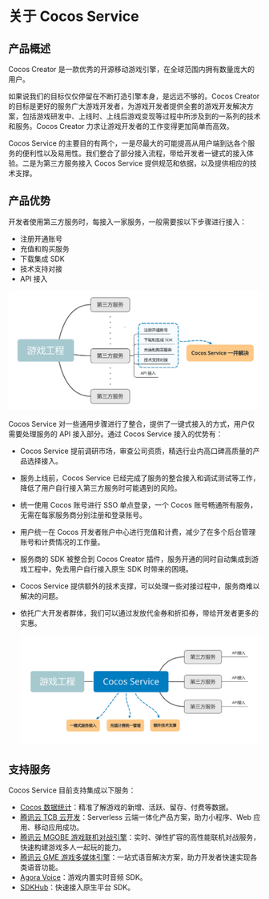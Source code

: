 # 关于 Cocos Service

## 产品概述

Cocos Creator 是一款优秀的开源移动游戏引擎，在全球范围内拥有数量庞大的用户。

如果说我们的目标仅仅停留在不断打造引擎本身，是远远不够的。Cocos Creator 的目标是更好的服务广大游戏开发者，为游戏开发者提供全套的游戏开发解决方案，包括游戏研发中、上线时、上线后游戏变现等过程中所涉及到的一系列的技术和服务。Cocos Creator 力求让游戏开发者的工作变得更加简单而高效。

Cocos Service 的主要目的有两个，一是尽最大的可能提高从用户端到达各个服务的便利性以及易用性。我们整合了部分接入流程，带给开发者一键式的接入体验。二是为第三方服务接入 Cocos Service 提供规范和依据，以及提供相应的技术支撑。

## 产品优势

开发者使用第三方服务时，每接入一家服务，一般需要按以下步骤进行接入：

- 注册开通账号
- 充值和购买服务
- 下载集成 SDK
- 技术支持对接
- API 接入

![](image/about-normal-intergate.jpg)

Cocos Service 对一些通用步骤进行了整合，提供了一键式接入的方式，用户仅需要处理服务的 API 接入部分。通过 Cocos Service 接入的优势有：

- Cocos Service 提前调研市场，审查公司资质，精选行业内高口碑高质量的产品选择接入。
- 服务上线前，Cocos Service 已经完成了服务的整合接入和调试测试等工作，降低了用户自行接入第三方服务时可能遇到的风险。
- 统一使用 Cocos 账号进行 SSO 单点登录，一个 Cocos 账号畅通所有服务，无需在每家服务商分别注册和登录账号。
- 用户统一在 Cocos 开发者账户中心进行充值和计费，减少了在多个后台管理账号和计费情况的工作量。
- 服务商的 SDK 被整合到 Cocos Creator 插件，服务开通的同时自动集成到游戏工程中，免去用户自行接入原生 SDK 时带来的困境。
- Cocos Service 提供额外的技术支撑，可以处理一些对接过程中，服务商难以解决的问题。
- 依托广大开发者群体，我们可以通过发放代金券和折扣券，带给开发者更多的实惠。

  ![](image/about-service-intergate.jpg)

## 支持服务

Cocos Service 目前支持集成以下服务：

- [Cocos 数据统计](cocos-analytics.md)：精准了解游戏的新增、活跃、留存、付费等数据。
- [腾讯云 TCB 云开发](tcb.md)：Serverless 云端一体化产品方案，助力小程序、Web 应用、移动应用成功。
- [腾讯云 MGOBE 游戏联机对战引擎](mgobe.md)：实时、弹性扩容的高性能联机对战服务，快速构建游戏多人一起玩的能力。
- [腾讯云 GME 游戏多媒体引擎](gme.md)：一站式语音解决方案，助力开发者快速实现各类语音功能。
- [Agora Voice](agora.md)：游戏内置实时音频 SDK。
- [SDKHub](sdkhub.md)：快速接入原生平台 SDK。
